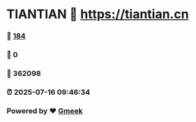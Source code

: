 # TIANTIAN :link: https://tiantian.cn 
### :page_facing_up: [184](https://tiantian.cn/tag.html) 
### :speech_balloon: 0 
### :hibiscus: 362098 
### :alarm_clock: 2025-07-16 09:46:34 
### Powered by :heart: [Gmeek](https://github.com/Meekdai/Gmeek)

